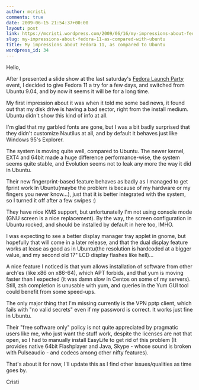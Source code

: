 ```yaml
---
author: mcristi
comments: true
date: 2009-06-15 21:54:37+00:00
layout: post
link: https://mcristi.wordpress.com/2009/06/16/my-impressions-about-fedora-11-as-compared-with-ubuntu/
slug: my-impressions-about-fedora-11-as-compared-with-ubuntu
title: My impressions about Fedora 11, as compared to Ubuntu
wordpress_id: 34
---
```


Hello,

After I presented a slide show at the last saturday's [Fedora Launch Party](http://forum.fedoraproject.ro/gallery/displayimage.php?pid=1808&fullsize=1) event, I decided to give Fedora 11 a try for a few days, and switched from Ubuntu 9.04, and by now it seems it will be for a long time.

My first impression about it was when it told me some bad news, it found out that my disk drive is having a bad sector, right from the install medium. Ubuntu didn't show this kind of info at all.

I'm glad that my garbled fonts are gone, but I was a bit badly surprised that they didn't customize Nautilus at all, and by default it behaves just like Windows 95's Explorer.

The system is moving quite well, compared to Ubuntu. The newer kernel, EXT4 and 64bit made a huge difference performance-wise, the system seems quite stable, and Evolution seems not to leak any more the way it did in Ubuntu.

Their new fingerprint-based feature behaves as badly as I managed to get fprint work In Ubuntu(maybe the problem is because of my hardware or my fingers you never know...), just that it is better integrated with the system, so I turned it off after a few swipes :)

They have nice KMS support, but unfortunatelly I'm not using console mode (GNU screen is a nice replacement).  By the way, the screen configuration in Ubuntu rocked, and should be installed by default in here too, IMHO.

I was expecting to see a better display manager tray applet in gnome, but hopefully that will come in a later release, and that the dual display feature works at lease as good as in Ubuntu(the resolution is hardcoded at a bigger value, and my second old 17" LCD display flashes like hell)...

A nice feature I noticed is that yum allows installation of software from other arch'es (like x86 on x86-64), which APT forbids, and that yum is moving faster than I expected (it was damn slow in Centos on some of my servers). Still, zsh completion is unusable with yum, and queries in the Yum GUI tool could benefit from some speed-ups.

The only major thing that I'm missing currently is the VPN pptp client, which fails with "no valid secrets" even if my password is correct. It works just fine in Ubuntu.

Their "free software only" policy is not quite appreciated by pragmatic users like me, who just want the stuff work, despite the licenses are not that open, so I had to manually install EasyLife to get rid of this problem (It provides native 64bit Flashplayer and Java, Skype - whose sound is broken with Pulseaudio - and codecs among other nifty features).

That's about it for now, I'll update this as I find other issues/qualities as time goes by.

Cristi
